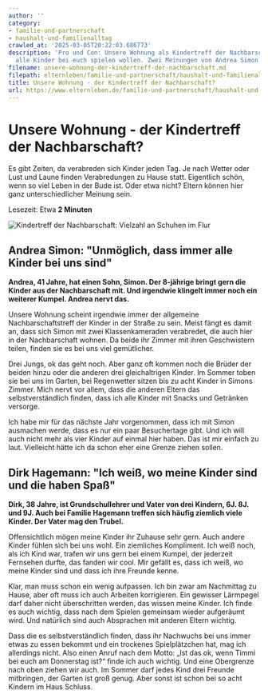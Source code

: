 ```yaml
---
author: ''
category:
- familie-und-partnerschaft
- haushalt-und-familienalltag
crawled_at: '2025-03-05T20:22:03.686773'
description: 'Pro und Con: Unsere Wohnung als Kindertreff der Nachbarschaft? Wenn
  alle Kinder bei euch spielen wollen. Zwei Meinungen von Andrea Simon und Dirk Hagemann'
filename: unsere-wohnung-der-kindertreff-der-nachbarschaft.md
filepath: elternleben/familie-und-partnerschaft/haushalt-und-familienalltag/unsere-wohnung-der-kindertreff-der-nachbarschaft.md
title: Unsere Wohnung - der Kindertreff der Nachbarschaft?
url: https://www.elternleben.de/familie-und-partnerschaft/haushalt-und-familienalltag/unsere-wohnung-der-kindertreff-der-nachbarschaft/
---
```


#  Unsere Wohnung - der Kindertreff der Nachbarschaft?

Es gibt Zeiten, da verabreden sich Kinder jeden Tag. Je nach Wetter oder Lust
und Laune finden Verabredungen zu Hause statt. Eigentlich schön, wenn so viel
Leben in der Bude ist. Oder etwa nicht? Eltern können hier ganz
unterschiedlicher Meinung sein.

Lesezeit: Etwa **2 Minuten**

![Kindertreff der Nachbarschaft: Vielzahl an Schuhen im
Flur](/fileadmin/_processed_/e/2/csm_pro_u_con_Unsere_Wohnung_Der_Kindertreff_der_Nachbarschaft_beaa04b69f.jpg)



##  Andrea Simon: "Unmöglich, dass immer alle Kinder bei uns sind"

**Andrea, 41 Jahre, hat einen Sohn, Simon. Der 8-jährige bringt gern die
Kinder aus der Nachbarschaft mit. Und irgendwie klingelt immer noch ein
weiterer Kumpel. Andrea nervt das.**  
  
Unsere Wohnung scheint irgendwie immer der allgemeine Nachbarschaftstreff der
Kinder in der Straße zu sein. Meist fängt es damit an, dass sich Simon mit
zwei Klassenkameraden verabredet, die auch hier in der Nachbarschaft wohnen.
Da beide ihr Zimmer mit ihren Geschwistern teilen, finden sie es bei uns viel
gemütlicher.  
  
Drei Jungs, ok das geht noch. Aber ganz oft kommen noch die Brüder der beiden
hinzu oder die anderen drei gleichaltrigen Kinder. Im Sommer toben sie bei uns
im Garten, bei Regenwetter sitzen bis zu acht Kinder in Simons Zimmer. Mich
nervt vor allem, dass die anderen Eltern das selbstverständlich finden, dass
ich alle Kinder mit Snacks und Getränken versorge.  
  
Ich habe mir für das nächste Jahr vorgenommen, dass ich mit Simon ausmachen
werde, dass es nur ein paar Besuchertage gibt. Und ich will auch nicht mehr
als vier Kinder auf einmal hier haben. Das ist mir einfach zu laut. Vielleicht
hätte ich da schon eher eine Grenze ziehen sollen.



##  Dirk Hagemann: "Ich weiß, wo meine Kinder sind und die haben Spaß"

**Dirk, 38 Jahre, ist Grundschullehrer und Vater von drei Kindern, 6J. 8J. und
9J. Auch bei Familie Hagemann treffen sich häufig ziemlich viele Kinder. Der
Vater mag den Trubel.**  
  
Offensichtlich mögen meine Kinder ihr Zuhause sehr gern. Auch andere Kinder
fühlen sich bei uns wohl. Ein ziemliches Kompliment. Ich weiß noch, als ich
Kind war, trafen wir uns gern bei einem Kumpel, der jederzeit Fernsehen
durfte, das fanden wir cool. Mir gefällt es, dass ich weiß, wo meine Kinder
sind und dass ich ihre Freunde kenne.  
  
Klar, man muss schon ein wenig aufpassen. Ich bin zwar am Nachmittag zu Hause,
aber oft muss ich auch Arbeiten korrigieren. Ein gewisser Lärmpegel darf daher
nicht überschritten werden, das wissen meine Kinder. Ich finde es auch
wichtig, dass nach dem Spielen gemeinsam wieder aufgeräumt wird. Und natürlich
sind auch Absprachen mit anderen Eltern wichtig.  
  
Dass die es selbstverständlich finden, dass ihr Nachwuchs bei uns immer etwas
zu essen bekommt und ein trockenes Spielplätzchen hat, mag ich allerdings
nicht. Also einen Anruf nach dem Motto: „Ist das ok, wenn Timmi bei euch am
Donnerstag ist?“ finde ich auch wichtig. Und eine Obergrenze nach oben ziehen
wir auch. Im Sommer darf jedes Kind drei Freunde mitbringen, der Garten ist
groß genug. Aber sonst ist schon bei so acht Kindern im Haus Schluss.

